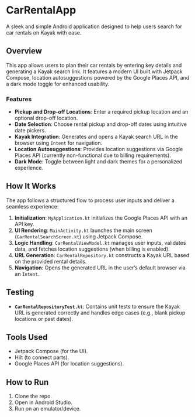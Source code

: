 # CarRentalApp
A sleek and simple Android application designed to help users search for car rentals on Kayak with ease.

## Overview
This app allows users to plan their car rentals by entering key details and generating a Kayak search link. It features a modern UI built with Jetpack Compose, location autosuggestions powered by the Google Places API, and a dark mode toggle for enhanced usability.

### Features
- **Pickup and Drop-off Locations**: Enter a required pickup location and an optional drop-off location.
- **Date Selection**: Choose rental pickup and drop-off dates using intuitive date pickers.
- **Kayak Integration**: Generates and opens a Kayak search URL in the browser using `Intent` for navigation.
- **Location Autosuggestions**: Provides location suggestions via Google Places API (currently non-functional due to billing requirements).
- **Dark Mode**: Toggle between light and dark themes for a personalized experience.

## How It Works

The app follows a structured flow to process user inputs and deliver a seamless experience:

1. **Initialization**: `MyApplication.kt` initializes the Google Places API with an API key.
2. **UI Rendering**: `MainActivity.kt` launches the main screen (`CarRentalSearchScreen.kt`) using Jetpack Compose.
3. **Logic Handling**: `CarRentalViewModel.kt` manages user inputs, validates data, and fetches location suggestions (when billing is enabled).
4. **URL Generation**: `CarRentalRepository.kt` constructs a Kayak URL based on the provided rental details.
5. **Navigation**: Opens the generated URL in the user’s default browser via an `Intent`.

## Testing

- **`CarRentalRepositoryTest.kt`**: Contains unit tests to ensure the Kayak URL is generated correctly and handles edge cases (e.g., blank pickup locations or past dates).

## Tools Used
- Jetpack Compose (for the UI).
- Hilt (to connect parts).
- Google Places API (for location suggestions).

## How to Run
1. Clone the repo.
2. Open in Android Studio.
3. Run on an emulator/device.